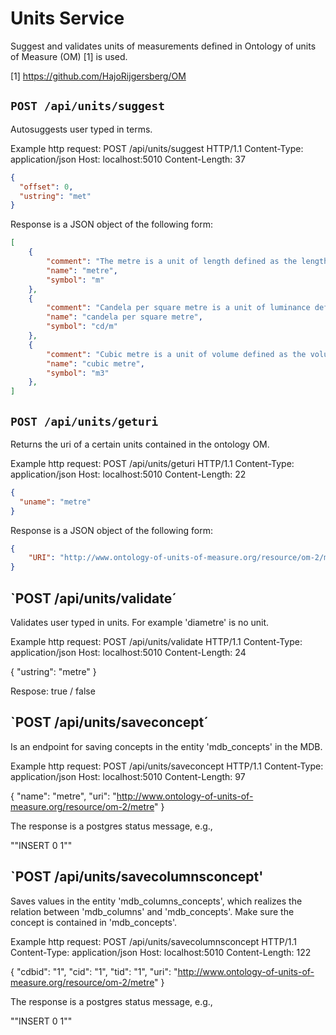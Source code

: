 # Units Service

Suggest and validates units of measurements defined in Ontology of units of Measure (OM) [1] is used. 

[1] https://github.com/HajoRijgersberg/OM

## `POST /api/units/suggest`
Autosuggests user typed in terms. 

Example http request: 
POST /api/units/suggest HTTP/1.1
Content-Type: application/json
Host: localhost:5010
Content-Length: 37

```JSON
{
  "offset": 0,
  "ustring": "met"
}
```

Response is a JSON object of the following form: 

```JSON
[
	{
		"comment": "The metre is a unit of length defined as the length of the path travelled by light in vacuum during a time interval of 1/299 792 458 of a second.",
		"name": "metre",
		"symbol": "m"
	},
	{
		"comment": "Candela per square metre is a unit of luminance defined as candela divided by square metre.",
		"name": "candela per square metre",
		"symbol": "cd/m"
	},
	{
		"comment": "Cubic metre is a unit of volume defined as the volume of a cube whose sides measure exactly one metre.",
		"name": "cubic metre",
		"symbol": "m3"
	},
]
```

## `POST /api/units/geturi`
Returns the uri of a certain units contained in the ontology OM. 

Example http request: 
POST /api/units/geturi HTTP/1.1
Content-Type: application/json
Host: localhost:5010
Content-Length: 22

```JSON
{
  "uname": "metre"
}
```

Response is a JSON object of the following form: 

```JSON
{
	"URI": "http://www.ontology-of-units-of-measure.org/resource/om-2/metre"
}
```

## `POST /api/units/validate´
Validates user typed in units. For example 'diametre' is no unit. 

Example http request:
POST /api/units/validate HTTP/1.1
Content-Type: application/json
Host: localhost:5010
Content-Length: 24

{
  "ustring": "metre"
}

Respose: true / false

## `POST /api/units/saveconcept´
Is an endpoint for saving concepts in the entity 'mdb_concepts' in the MDB. 

Example http request: 
POST /api/units/saveconcept HTTP/1.1
Content-Type: application/json
Host: localhost:5010
Content-Length: 97

{
  "name": "metre",
  "uri": "http://www.ontology-of-units-of-measure.org/resource/om-2/metre"
}

The response is a postgres status message, e.g., 

"\"INSERT 0 1\""

## `POST /api/units/savecolumnsconcept'
Saves values in the entity 'mdb\_columns\_concepts', which realizes the relation between 'mdb\_columns' and 'mdb\_concepts'. Make sure the concept is contained in 'mdb\_concepts'. 

Example http request:
POST /api/units/savecolumnsconcept HTTP/1.1
Content-Type: application/json
Host: localhost:5010
Content-Length: 122

{
  "cdbid": "1",
  "cid": "1",
  "tid": "1",
  "uri": "http://www.ontology-of-units-of-measure.org/resource/om-2/metre"
}

The response is a postgres status message, e.g., 

"\"INSERT 0 1\""
